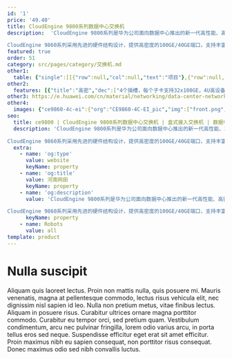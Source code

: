 ```yaml
---
id: '1'
price: '49.40'
title: CloudEngine 9800系列数据中心交换机
description:  'CloudEngine 9800系列是华为公司面向数据中心推出的新一代高性能、高密度、低时延以太网灵活插卡交换机，可以与CloudEngine 16800/12800/8800/6800/5800配合构建弹性、虚拟和高品质的云数据中心网络。

CloudEngine 9860系列采用先进的硬件结构设计，提供高密度的100GE/40GE端口，支持丰富的数据中心特性。CloudEngine 9800系列交换机定位于数据中心的核心或汇聚，也可以用于园区网的核心或汇聚。'
featured: true
order: 51
category: src/pages/category/交换机.md
other1: 
  table: {"single":[[{"row":null,"col":null,"text":"项目"},{"row":null,"col":null,"text":"CloudEngine 9860-4C-EI"}],[{"row":null,"col":null,"text":"端口"},{"row":null,"col":null,"text":"4个插槽，最大可以支持128个100GE QSFP28"}],[{"row":null,"col":null,"text":"交换容量"},{"row":null,"col":null,"text":"25.6Tbps"}],[{"row":null,"col":null,"text":"包转发率"},{"row":null,"col":null,"text":"8000Mpps"}],[{"row":null,"col":null,"text":"缓存"},{"row":null,"col":null,"text":"65MB"}],[{"row":null,"col":null,"text":"可靠性"},{"row":null,"col":null,"text":"LACP\nBFD for BGP/IS-IS/OSPF/Static route"}],[{"row":null,"col":null,"text":"O&M"},{"row":null,"col":null,"text":"Telemetry\nNetstream\nsFlow\nERSPAN增强"}],[{"row":null,"col":null,"text":"数据中心特性"},{"row":null,"col":null,"text":"M-LAG\nPFC、ECN"}],[{"row":null,"col":null,"text":"最大功耗"},{"row":null,"col":null,"text":"1627W"}],[{"row":null,"col":null,"text":"电源型号"},{"row":null,"col":null,"text":"1200 W AC&240 V DC"}],[{"row":null,"col":null,"text":"供电方式"},{"row":null,"col":null,"text":"AC：90V to 290V\nHVDC: 190V to 290V"}]]}
other2:
  features: [{"title":"高密","dec":["4个插槽，每个子卡支持32x100GE，4U高设备最高支持128个100GE QSFP28接口"]},{"title":"无损","dec":["独创iLossless算法，全网流量实时学习训练，实现网络自适应，自优化"]},{"title":"智能","dec":["iMaster NCE-FabricInsight智能运维，gRPC高速数据主动上报 ，全网路径主动探测，实时监测网络健康状态"]}]
other3: https://e.huawei.com/cn/material/networking/data-center-network/e37e8e2f9151413a8b3ab7b1619bd4b9
other4:
  images: {"ce9860-4c-ei":{"org":"CE9860-4C-EI_pic","img":["front.png","front_left.png","front_right.png","front_top.png","rear.png","rear_top.png"]}}
seo:
  title: ce9800 | CloudEngine 9800系列数据中心交换机 | 盒式接入交换机 | 数据中心交换机 | 交换机 | 企业网络
  description: 'CloudEngine 9800系列是华为公司面向数据中心推出的新一代高性能、高密度、低时延以太网灵活插卡交换机，可以与CloudEngine 16800/12800/8800/6800/5800配合构建弹性、虚拟和高品质的云数据中心网络。

CloudEngine 9860系列采用先进的硬件结构设计，提供高密度的100GE/40GE端口，支持丰富的数据中心特性。CloudEngine 9800系列交换机定位于数据中心的核心或汇聚，也可以用于园区网的核心或汇聚。'
  extra:
    - name: 'og:type'
      value: website
      keyName: property
    - name: 'og:title'
      value: 河南网田
      keyName: property
    - name: 'og:description'
      value: 'CloudEngine 9800系列是华为公司面向数据中心推出的新一代高性能、高密度、低时延以太网灵活插卡交换机，可以与CloudEngine 16800/12800/8800/6800/5800配合构建弹性、虚拟和高品质的云数据中心网络。

CloudEngine 9860系列采用先进的硬件结构设计，提供高密度的100GE/40GE端口，支持丰富的数据中心特性。CloudEngine 9800系列交换机定位于数据中心的核心或汇聚，也可以用于园区网的核心或汇聚。'
      keyName: property
    - name: Robots
      value: all
template: product
---
```


# Nulla suscipit

Aliquam quis laoreet lectus. Proin non mattis nulla, quis posuere mi. Mauris venenatis, magna at pellentesque commodo, lectus risus vehicula elit, nec dignissim nisl sapien id leo. Nulla non pretium metus, vitae finibus lectus. Aliquam in posuere risus. Curabitur ultrices ornare magna porttitor commodo. Curabitur eu tempor orci, sed pretium quam. Vestibulum condimentum, arcu nec pulvinar fringilla, lorem odio varius arcu, in porta tellus eros sed neque. Suspendisse efficitur eget erat sit amet efficitur. Proin maximus nibh eu sapien consequat, non porttitor risus consequat. Donec maximus odio sed nibh convallis luctus.